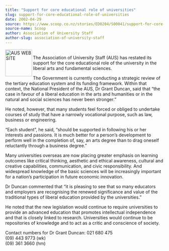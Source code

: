 ```yaml
---
title: "Support for core educational role of universities"
slug: support-for-core-educational-role-of-universities
date: 2002-04-29
source: https://www.scoop.co.nz/stories/ED0204/S00041/support-for-core-educational-role-of-universities.htm
source-name: Scoop
author: Association of University Staff
author-slug: association-of-university-staff
---
```


<p><img align="left" width="85" height="85" src="http://www.aus.ac.nz/pictures/logo.gif" alt="AUS WEB SITE" border="0"><br>The Association of
University Staff (AUS) has restated its support for the core
educational role of the university in the liberal arts and
fundamental sciences.</p>

<p>The Government is currently
conducting a strategic review of the tertiary education
system and its funding framework. Within that context, the
National President of the AUS, Dr Grant Duncan, said that
“the case in favour of a liberal education in the arts and
humanities or in the natural and social sciences has never
been stronger.”</p>

<p>He noted, however, that many students feel
forced or obliged to undertake courses of study that have a
narrowly vocational purpose, such as law, business or
engineering.</p>

<p>“Each student”, he said, “should be supported
in following his or her interests and passions. It is much
better for a person’s development to perform well in the
completion of, say, an arts degree than to drag oneself
reluctantly through a business degree.”</p>

<p>Many universities
overseas are now placing greater emphasis on learning
outcomes like critical thinking, aesthetic and ethical
awareness, cultural and creative capabilities,
communication, and civic responsibility. And widespread
knowledge of the basic sciences will be increasingly
important for a nation’s participation in future economic
innovation.</p>

<p>Dr Duncan commented that “it is pleasing to
see that so many educators and employers are recognising the
renewed significance and value of the traditional types of
liberal education provided by the universities.”<p>
<p>He noted
that the new legislation would continue to require
universities to provide an advanced education that promotes
intellectual independence and that is closely linked to
research. Universities would continue to be repositories of
knowledge and to act as a critic and conscience of
society.</p>



<p>Contact numbers for Dr Grant Duncan:		021 680
475<br>						(09) 443 9773 (wk)<br>						(09) 361 3660
(hm)</p>




